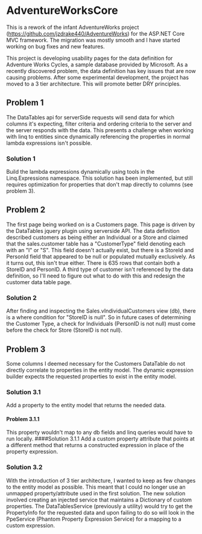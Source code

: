 # AdventureWorksCore

This is a rework of the infant AdventureWorks project (https://github.com/jzdrake440/AdventureWorks) for the ASP.NET Core MVC framework.  The migration was mostly smooth and I have started working on bug fixes and new features.

This project is developing usability pages for the data definition for Adventure Works Cycles, a sample database provided by Microsoft.  As a recently discovered problem, the data definition has key issues that are now causing problems.  After some experimental development, the project has moved to a 3 tier architecture. This will promote better DRY principles.


## Problem 1
The DataTables api for serverSide requests will send data for which columns it's expecting, filter criteria and ordering criteria to the server and the server responds with the data.  This presents a challenge when working with linq to entities since dynamically referencing the properties in normal lambda expressions isn't possible.

### Solution 1
Build the lambda expressions dynamically using tools in the Linq.Expressions namespace.  This solution has been implemented, but still requires optimization for properties that don't map directly to columns (see problem 3).

## Problem 2
The first page being worked on is a Customers page.  This page is driven by the DataTables jquery plugin using serverside API.  The data definition described customers as being either an Individual or a Store and claimed that the sales.customer table has a "CustomerType" field denoting each with an "I" or "S".  This field doesn't actually exist, but there is a StoreId and PersonId field that appeared to be null or populated mutually exclusively.  As it turns out, this isn't true either.  There is 635 rows that contain both a StoreID and PersonID.  A third type of customer isn't referenced by the data definition, so I'll need to figure out what to do with this and redesign the customer data table page.

### Solution 2
After finding and inspecting the Sales.vIndividualCustomers view (db), there is a where condition for "StoreID is null".  So in future cases of determining the Customer Type, a check for Individuals (PersonID is not null) must come before the check for Store (StoreID is not null).

## Problem 3
Some columns I deemed necessary for the Customers DataTable do not directly correlate to properties in the entity model.  The dynamic expression builder expects the requested properties to exist in the entity model.

### Solution 3.1
Add a property to the entity model that returns the needed data.
#### Problem 3.1.1
This property wouldn't map to any db fields and linq queries would have to run locally.
####Solution 3.1.1
Add a custom property attribute that points at a different method that returns a constructed expression in place of the property expression.

### Solution 3.2
With the introduction of 3 tier architecture, I wanted to keep as few changes to the entity model as possible.  This meant that I could no longer use an unmapped property/attribute used in the first solution.
The new solution involved creating an injected service that maintains a Dictionary of custom properties.  The DataTablesService (previously a utility) would try to get the PropertyInfo for the requested data and upon failing to do so will look in the PpeService (Phantom Property Expression Service) for a mapping to a custom expression.